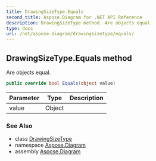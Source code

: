 ```yaml
---
title: DrawingSizeType.Equals
second_title: Aspose.Diagram for .NET API Reference
description: DrawingSizeType method. Are objects equal
type: docs
url: /net/aspose.diagram/drawingsizetype/equals/
---
```

## DrawingSizeType.Equals method

Are objects equal.

```csharp
public override bool Equals(object value)
```

| Parameter | Type | Description |
| --- | --- | --- |
| value | Object |  |

### See Also

* class [DrawingSizeType](../)
* namespace [Aspose.Diagram](../../drawingsizetype/)
* assembly [Aspose.Diagram](../../../)


